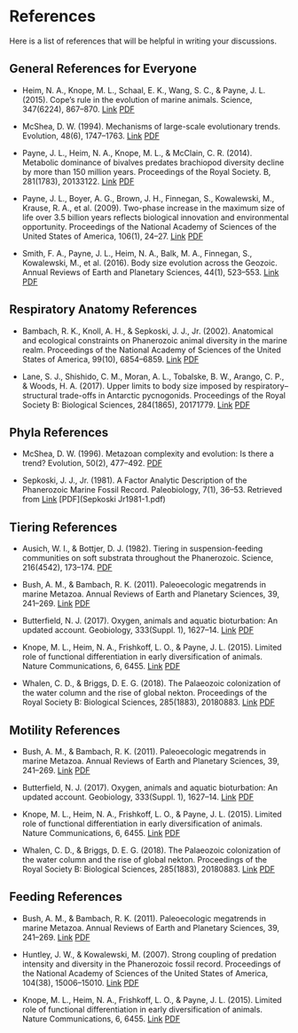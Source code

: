 # References
Here is a list of references that will be helpful in writing your discussions.

## General References for Everyone
* Heim, N. A., Knope, M. L., Schaal, E. K., Wang, S. C., & Payne, J. L. (2015). Cope’s rule in the evolution of marine animals. Science, 347(6224), 867–870. [Link](http://doi.org/10.1126/science.1260065) [PDF](Heim2015.pdf)

* McShea, D. W. (1994). Mechanisms of large-scale evolutionary trends. Evolution, 48(6), 1747–1763. [Link](http://doi.org/10.2307/2410505) [PDF](McShea1994.pdf)

* Payne, J. L., Heim, N. A., Knope, M. L., & McClain, C. R. (2014). Metabolic dominance of bivalves predates brachiopod diversity decline by more than 150 million years. Proceedings of the Royal Society. B, 281(1783), 20133122. [Link](http://doi.org/10.1098/rspb.2013.3122) [PDF](Payne2014.pdf)

* Payne, J. L., Boyer, A. G., Brown, J. H., Finnegan, S., Kowalewski, M., Krause, R. A., et al. (2009). Two-phase increase in the maximum size of life over 3.5 billion years reflects biological innovation and environmental opportunity. Proceedings of the National Academy of Sciences of the United States of America, 106(1), 24–27. [Link](http://doi.org/10.1073/pnas.0806314106 ) [PDF](Payne2009.pdf)

* Smith, F. A., Payne, J. L., Heim, N. A., Balk, M. A., Finnegan, S., Kowalewski, M., et al. (2016). Body size evolution across the Geozoic. Annual Reviews of Earth and Planetary Sciences, 44(1), 523–553. [Link](http://doi.org/10.1146/annurev-earth-060115-012147) [PDF](Smith2016.pdf)

## Respiratory Anatomy References
* Bambach, R. K., Knoll, A. H., & Sepkoski, J. J., Jr. (2002). Anatomical and ecological constraints on Phanerozoic animal diversity in the marine realm. Proceedings of the National Academy of Sciences of the United States of America, 99(10), 6854–6859. [Link](http://doi.org/10.1073/pnas.092150999) [PDF](Bambach2002.pdf)

* Lane, S. J., Shishido, C. M., Moran, A. L., Tobalske, B. W., Arango, C. P., & Woods, H. A. (2017). Upper limits to body size imposed by respiratory–structural trade-offs in Antarctic pycnogonids. Proceedings of the Royal Society B: Biological Sciences, 284(1865), 20171779. [Link](http://doi.org/10.1098/rspb.2017.1779) [PDF](Lane2017.pdf)

## Phyla References
* McShea, D. W. (1996). Metazoan complexity and evolution: Is there a trend? Evolution, 50(2), 477–492. [PDF](McShea1996.pdf)

* Sepkoski, J. J., Jr. (1981). A Factor Analytic Description of the Phanerozoic Marine Fossil Record. Paleobiology, 7(1), 36–53. Retrieved from [Link](http://www.jstor.org/stable/2400639) [PDF](Sepkoski Jr1981-1.pdf)

## Tiering References
* Ausich, W. I., & Bottjer, D. J. (1982). Tiering in suspension-feeding communities on soft substrata throughout the Phanerozoic. Science, 216(4542), 173–174. [PDF](Ausich1982.pdf)

* Bush, A. M., & Bambach, R. K. (2011). Paleoecologic megatrends in marine Metazoa. Annual Reviews of Earth and Planetary Sciences, 39, 241–269. [Link](http://doi.org/10.1146/annurev-earth-040809-152556) [PDF](Bush2011.pdf)

* Butterfield, N. J. (2017). Oxygen, animals and aquatic bioturbation: An updated account. Geobiology, 333(Suppl. 1), 1627–14. [Link](http://doi.org/10.1111/gbi.12267) [PDF](Butterfield2017.pdf)

* Knope, M. L., Heim, N. A., Frishkoff, L. O., & Payne, J. L. (2015). Limited role of functional differentiation in early diversification of animals. Nature Communications, 6, 6455. [Link](http://doi.org/10.1038/ncomms7455) [PDF](Knope2015.pdf)

* Whalen, C. D., & Briggs, D. E. G. (2018). The Palaeozoic colonization of the water column and the rise of global nekton. Proceedings of the Royal Society B: Biological Sciences, 285(1883), 20180883. [Link](http://doi.org/10.1098/rspb.2018.0883) [PDF](Whalen2018.pdf)

## Motility References
* Bush, A. M., & Bambach, R. K. (2011). Paleoecologic megatrends in marine Metazoa. Annual Reviews of Earth and Planetary Sciences, 39, 241–269. [Link](http://doi.org/10.1146/annurev-earth-040809-152556) [PDF](Bush2011.pdf)

* Butterfield, N. J. (2017). Oxygen, animals and aquatic bioturbation: An updated account. Geobiology, 333(Suppl. 1), 1627–14. [Link](http://doi.org/10.1111/gbi.12267) [PDF](Butterfield2017.pdf)

* Knope, M. L., Heim, N. A., Frishkoff, L. O., & Payne, J. L. (2015). Limited role of functional differentiation in early diversification of animals. Nature Communications, 6, 6455. [Link](http://doi.org/10.1038/ncomms7455) [PDF](Knope2015.pdf)

* Whalen, C. D., & Briggs, D. E. G. (2018). The Palaeozoic colonization of the water column and the rise of global nekton. Proceedings of the Royal Society B: Biological Sciences, 285(1883), 20180883. [Link](http://doi.org/10.1098/rspb.2018.0883) [PDF](Whalen2018.pdf)

## Feeding References
* Bush, A. M., & Bambach, R. K. (2011). Paleoecologic megatrends in marine Metazoa. Annual Reviews of Earth and Planetary Sciences, 39, 241–269. [Link](http://doi.org/10.1146/annurev-earth-040809-152556) [PDF](Bush2011.pdf)

* Huntley, J. W., & Kowalewski, M. (2007). Strong coupling of predation intensity and diversity in the Phanerozoic fossil record. Proceedings of the National Academy of Sciences of the United States of America, 104(38), 15006–15010. [Link](http://doi.org/10.1073/pnas.0704960104) [PDF](Huntley2007.pdf)

* Knope, M. L., Heim, N. A., Frishkoff, L. O., & Payne, J. L. (2015). Limited role of functional differentiation in early diversification of animals. Nature Communications, 6, 6455. [Link](http://doi.org/10.1038/ncomms7455) [PDF](Knope2015.pdf)
